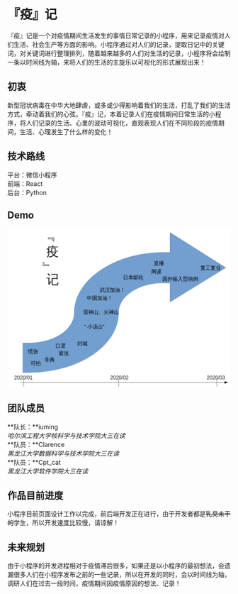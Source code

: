 # 『疫』记
『疫』记是一个对疫情期间生活发生的事情日常记录的小程序，用来记录疫情对人们生活、社会生产等方面的影响。小程序通过对人们的记录，提取日记中的关键词，对关键词进行整理排列，随着越来越多的人们对生活的记录，小程序将会绘制一条以时间线为轴，来将人们的生活的主旋乐以可视化的形式展现出来！
## 初衷
新型冠状病毒在中华大地肆虐，或多或少得影响着我们的生活，打乱了我们的生活方式，牵动着我们的心弦。『疫』记，本着记录人们在疫情期间日常生活的小程序，将人们记录的生活、心里的波动可视化，直观表现人们在不同阶段的疫情期间，生活、心理发生了什么样的变化！
## 技术路线
平台：微信小程序        
前端：React      
后台：Python    
## Demo
![image](https://github.com/iuming/Hackathon/blob/master/ChallengeProject/21%E7%BB%84%E3%80%8E%E7%96%AB%E3%80%8F%E8%AE%B0/images/%E3%80%8E%E7%96%AB%E3%80%8F%E8%AE%B0.png)
## 团队成员
**队长：**iuming          
*哈尔滨工程大学核科学与技术学院大三在读*             
**队员：**Clarence            
*黑龙江大学数据科学与技术学院大三在读*               
**队员：**Cpt_cat            
*黑龙江大学软件学院大三在读*             
## 作品目前进度  
小程序目前页面设计工作以完成，前后端开发正在进行，由于开发者都是~~乳臭未干的~~学生，所以开发速度比较慢，请谅解！
## 未来规划
由于小程序的开发进程相对于疫情滞后很多，如果还是以小程序的最初想法，会遗漏很多人们在小程序发布之前的一些记录，所以在开发的同时，会以时间线为轴，调研人们在过去一段时间，疫情期间因疫情原因的想法、记录！

